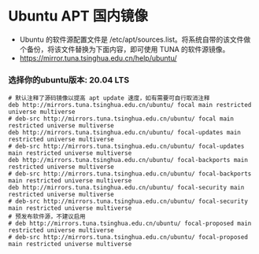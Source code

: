 # Ubuntu APT 国内镜像 

- Ubuntu 的软件源配置文件是 /etc/apt/sources.list。将系统自带的该文件做个备份，将该文件替换为下面内容，即可使用 TUNA 的软件源镜像。 
- https://mirror.tuna.tsinghua.edu.cn/help/ubuntu/

### 选择你的ubuntu版本:  20.04 LTS
    # 默认注释了源码镜像以提高 apt update 速度，如有需要可自行取消注释 
    deb http://mirrors.tuna.tsinghua.edu.cn/ubuntu/ focal main restricted universe multiverse 
    # deb-src http://mirrors.tuna.tsinghua.edu.cn/ubuntu/ focal main restricted universe multiverse 
    deb http://mirrors.tuna.tsinghua.edu.cn/ubuntu/ focal-updates main restricted universe multiverse 
    # deb-src http://mirrors.tuna.tsinghua.edu.cn/ubuntu/ focal-updates main restricted universe multiverse 
    deb http://mirrors.tuna.tsinghua.edu.cn/ubuntu/ focal-backports main restricted universe multiverse 
    # deb-src http://mirrors.tuna.tsinghua.edu.cn/ubuntu/ focal-backports main restricted universe multiverse 
    deb http://mirrors.tuna.tsinghua.edu.cn/ubuntu/ focal-security main restricted universe multiverse 
    # deb-src http://mirrors.tuna.tsinghua.edu.cn/ubuntu/ focal-security main restricted universe multiverse 
    # 预发布软件源，不建议启用 
    # deb http://mirrors.tuna.tsinghua.edu.cn/ubuntu/ focal-proposed main restricted universe multiverse 
    # deb-src http://mirrors.tuna.tsinghua.edu.cn/ubuntu/ focal-proposed main restricted universe multiverse 
